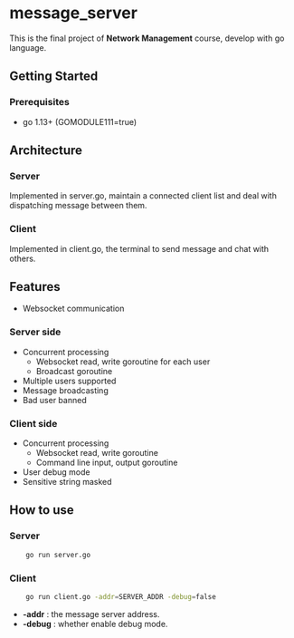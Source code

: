 # message_server
This is the final project of **Network Management** course, develop with go language.

## Getting Started

### Prerequisites
- go 1.13+ (GOMODULE111=true)

## Architecture

### Server
Implemented in server.go, maintain a connected client list and deal with dispatching message between them.

### Client
Implemented in client.go, the terminal to send message and chat with others.

## Features
- Websocket communication

### Server side
- Concurrent processing
	- Websocket read, write goroutine for each user
	- Broadcast goroutine
- Multiple users supported
- Message broadcasting
- Bad user banned

### Client side
- Concurrent processing
	- Websocket read, write goroutine
	- Command line input, output goroutine
- User debug mode
- Sensitive string masked

## How to use
### Server
```bash
	go run server.go
```

### Client
```bash
	go run client.go -addr=SERVER_ADDR -debug=false
```
- **-addr** : the message server address.
- **-debug** : whether enable debug mode.
